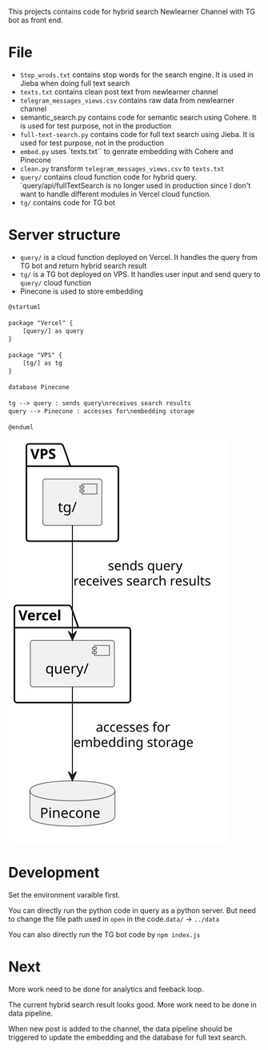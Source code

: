 This projects contains code for hybrid search Newlearner Channel with TG bot as front end.

# File

- `Stop_wrods.txt` contains stop words for the search engine. It is used in Jieba when doing full text search
- `texts.txt` contains clean post text from newlearner channel
- `telegram_messages_views.csv` contains raw data from newlearner channel
- semantic_search.py contains code for semantic search using Cohere. It is used for test purpose, not in the production
- `full-text-search.py` contains code for full text search using Jieba. It is used for test purpose, not in the production
- `embed.py` uses `texts.txt`` to genrate embedding with Cohere and Pinecone
- `clean.py` transform `telegram_messages_views.csv` to `texts.txt`
- `query/` contains cloud function code for hybrid query. `query/api/fullTextSearch is no longer used in production since I don't want to handle different modules in Vercel cloud function.
- `tg/` contains code for TG bot

# Server structure

- `query/` is a cloud function deployed on Vercel. It handles the query from TG bot and return hybrid search result
- `tg/` is a TG bot deployed on VPS. It handles user input and send query to `query/` cloud function
- Pinecone is used to store embedding

```PlantUML
@startuml

package "Vercel" {
    [query/] as query
}

package "VPS" {
    [tg/] as tg
}

database Pinecone

tg --> query : sends query\nreceives search results
query --> Pinecone : accesses for\nembedding storage

@enduml

```

![Server structure](architecture.svg)

# Development

Set the environment varaible first.

You can directly run the python code in query as a python server. But need to change the file path used in `open` in the code.`data/` -> `../data`

You can also directly run the TG bot code by `npm index.js`

# Next

More work need to be done for analytics and feeback loop.

The current hybrid search result looks good. More work need to be done in data pipeline.

When new post is added to the channel, the data pipeline should be triggered to update the embedding and the database for full text search.
